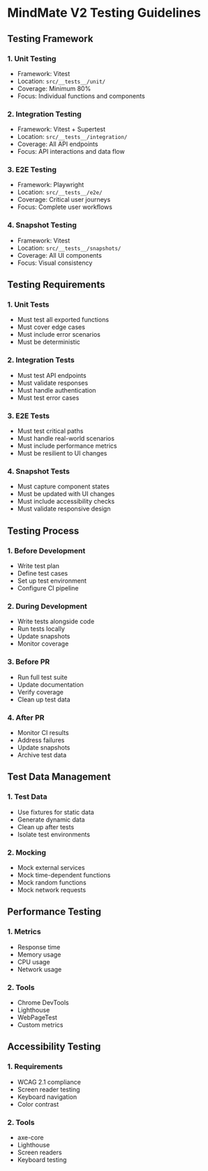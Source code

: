 # MindMate V2 Testing Guidelines

## Testing Framework

### 1. Unit Testing
- Framework: Vitest
- Location: `src/__tests__/unit/`
- Coverage: Minimum 80%
- Focus: Individual functions and components

### 2. Integration Testing
- Framework: Vitest + Supertest
- Location: `src/__tests__/integration/`
- Coverage: All API endpoints
- Focus: API interactions and data flow

### 3. E2E Testing
- Framework: Playwright
- Location: `src/__tests__/e2e/`
- Coverage: Critical user journeys
- Focus: Complete user workflows

### 4. Snapshot Testing
- Framework: Vitest
- Location: `src/__tests__/snapshots/`
- Coverage: All UI components
- Focus: Visual consistency

## Testing Requirements

### 1. Unit Tests
- Must test all exported functions
- Must cover edge cases
- Must include error scenarios
- Must be deterministic

### 2. Integration Tests
- Must test API endpoints
- Must validate responses
- Must handle authentication
- Must test error cases

### 3. E2E Tests
- Must test critical paths
- Must handle real-world scenarios
- Must include performance metrics
- Must be resilient to UI changes

### 4. Snapshot Tests
- Must capture component states
- Must be updated with UI changes
- Must include accessibility checks
- Must validate responsive design

## Testing Process

### 1. Before Development
- Write test plan
- Define test cases
- Set up test environment
- Configure CI pipeline

### 2. During Development
- Write tests alongside code
- Run tests locally
- Update snapshots
- Monitor coverage

### 3. Before PR
- Run full test suite
- Update documentation
- Verify coverage
- Clean up test data

### 4. After PR
- Monitor CI results
- Address failures
- Update snapshots
- Archive test data

## Test Data Management

### 1. Test Data
- Use fixtures for static data
- Generate dynamic data
- Clean up after tests
- Isolate test environments

### 2. Mocking
- Mock external services
- Mock time-dependent functions
- Mock random functions
- Mock network requests

## Performance Testing

### 1. Metrics
- Response time
- Memory usage
- CPU usage
- Network usage

### 2. Tools
- Chrome DevTools
- Lighthouse
- WebPageTest
- Custom metrics

## Accessibility Testing

### 1. Requirements
- WCAG 2.1 compliance
- Screen reader testing
- Keyboard navigation
- Color contrast

### 2. Tools
- axe-core
- Lighthouse
- Screen readers
- Keyboard testing 